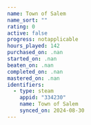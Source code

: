 ```yaml
---
name: Town of Salem
name_sort: ""
rating: 0
active: false
progress: notapplicable
hours_played: 142
purchased_on: .nan
started_on: .nan
beaten_on: .nan
completed_on: .nan
mastered_on: .nan
identifiers:
  - type: steam
    appid: "334230"
    name: Town of Salem
    synced_on: 2024-08-30
---
```

